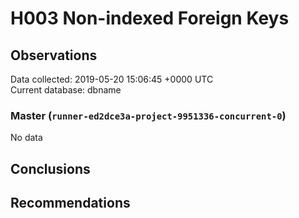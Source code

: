 # H003 Non-indexed Foreign Keys #

## Observations ##
Data collected: 2019-05-20 15:06:45 +0000 UTC  
Current database: dbname  

### Master (`runner-ed2dce3a-project-9951336-concurrent-0`) ###


No data


## Conclusions ##


## Recommendations ##

